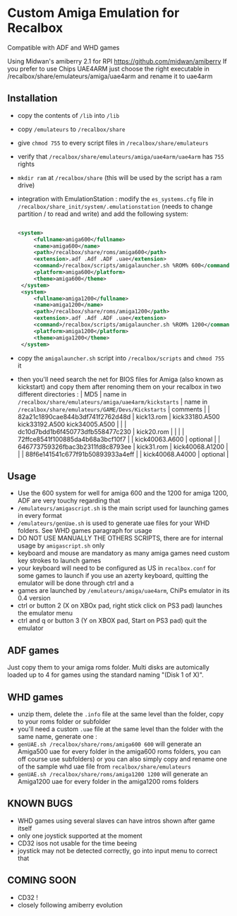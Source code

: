 # Custom Amiga Emulation for Recalbox

Compatible with ADF and WHD games

Using Midwan's amiberry 2.1 for RPI https://github.com/midwan/amiberry
If you prefer to use Chips UAE4ARM just choose the right executable in /recalbox/share/emulateurs/amiga/uae4arm and rename it to uae4arm

Installation
--------------
- copy the contents of `/lib` into `/lib`
- copy `/emulateurs` to `/recalbox/share`
- give `chmod 755` to every script files in `/recalbox/share/emulateurs`
- verify that `/recalbox/share/emulateurs/amiga/uae4arm/uae4arm` has `755` rights
- `mkdir ram` at `/recalbox/share` (this will be used by the script has a ram drive)
- integration with EmulationStation : modify the `es_systems.cfg` file in `/recalbox/share_init/system/.emulationstation` (needs to change partition / to read and write) and add the following system:

   ```xml
   
   <system>
        <fullname>amiga600</fullname>
        <name>amiga600</name>
        <path>/recalbox/share/roms/amiga600</path>
        <extension>.adf .Adf .ADF .uae</extension>
		<command>/recalbox/scripts/amigalauncher.sh %ROM% 600</command>	
		<platform>amiga600</platform>
        <theme>amiga600</theme>
    </system>
	<system>
        <fullname>amiga1200</fullname>
        <name>amiga1200</name>
        <path>/recalbox/share/roms/amiga1200</path>
        <extension>.adf .Adf .ADF .uae</extension>
		<command>/recalbox/scripts/amigalauncher.sh %ROM% 1200</command>	
		<platform>amiga1200</platform>
        <theme>amiga1200</theme>
    </system>
   ```

- copy the `amigalauncher.sh` script into `/recalbox/scripts` and `chmod 755` it

- then you'll need search the net for BIOS files for Amiga (also known as kickstart) and copy them after renoming them on your recalbox in two different directories :
| MD5   | name in `/recalbox/share/emulateurs/amiga/uae4arm/kickstarts`   | name in `/recalbox/share/emulateurs/GAME/Devs/Kickstarts`   | comments   |
| 82a21c1890cae844b3df741f2762d48d    | kick13.rom      | kick33180.A500 kick33192.A500 kick34005.A500   |    | 
| dc10d7bdd1b6f450773dfb558477c230    | kick20.rom      |    |    | 
| 72ffce8541f100885da4b68a3bcf10f7    |                 | kick40063.A600   | optional   | 
| 646773759326fbac3b2311fd8c8793ee    | kick31.rom      | kick40068.A1200  |    | 
| 88f6e141541c677f91b50893933a4eff    |                 | kick40068.A4000  | optional   | 


Usage
-------
- Use the 600 system for well for amiga 600 and the 1200 for amiga 1200, ADF are very touchy regarding that
- `/emulateurs/amigascript.sh` is the main script used for launching games in every format
- `/emulateurs/genUae.sh` is used to generate uae files for your WHD folders. See WHD games paragraph for usage
- DO NOT USE MANUALLY THE OTHERS SCRIPTS, there are for internal usage by `amigascript.sh` only
- keyboard and mouse are mandatory as many amiga games need custom key strokes to launch games
- your keyboard will need to be configured as US in `recalbox.conf` for some games to launch if you use an azerty keyboard, quitting the emulator will be done through ctrl and a
- games are launched by `/emulateurs/amiga/uae4arm`, ChiPs emulator in its 0.4 version
- ctrl or button 2 (X on XBOx pad, right stick click on PS3 pad) launches the emulator menu
- ctrl and q or button 3 (Y on XBOX pad, Start on PS3 pad) quit the emulator

ADF games
---------
Just copy them to your amiga roms folder. Multi disks are automically loaded up to 4 for games using the standard naming "(Disk 1 of X)".

WHD games
------------------------
- unzip them, delete the `.info` file at the same level than the folder, copy to your roms folder or subfolder
- you'll need a custom `.uae` file at the same level than the folder with the same name, generate one :
- `genUAE.sh /recalbox/share/roms/amiga600 600` will generate an Amiga500 uae for every folder in the amiga600 roms folders, you can off course use subfolders) or you can also simply copy and rename one of the sample whd uae file from `recalbox/share/emulateurs`
 - `genUAE.sh /recalbox/share/roms/amiga1200 1200` will generate an Amiga1200 uae for every folder in the amiga1200 roms folders

KNOWN BUGS
------------
- WHD games using several slaves can have intros shown after game itself
- only one joystick supported at the moment
- CD32 isos not usable for the time beeing
- joystick may not be detected correctly, go into input menu to correct that

COMING SOON
-------------
- CD32 !
- closely following amiberry evolution
